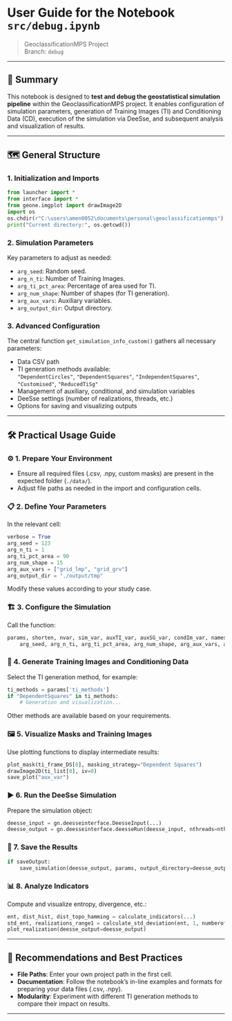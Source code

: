# User Guide for the Notebook `src/debug.ipynb`
> GeoclassificationMPS Project  
> Branch: `debug`

---

## 📝 Summary

This notebook is designed to **test and debug the geostatistical simulation pipeline** within the GeoclassificationMPS project. It enables configuration of simulation parameters, generation of Training Images (TI) and Conditioning Data (CD), execution of the simulation via DeeSse, and subsequent analysis and visualization of results.

---

## 🗺️ General Structure

### 1. **Initialization and Imports**
```python
from launcher import *
from interface import *
from geone.imgplot import drawImage2D
import os
os.chdir(r"C:\users\amen0052\documents\personal\geoclassificationmps")
print("Current directory:", os.getcwd())
```

### 2. **Simulation Parameters**
Key parameters to adjust as needed:
- `arg_seed`: Random seed.
- `arg_n_ti`: Number of Training Images.
- `arg_ti_pct_area`: Percentage of area used for TI.
- `arg_num_shape`: Number of shapes (for TI generation).
- `arg_aux_vars`: Auxiliary variables.
- `arg_output_dir`: Output directory.

### 3. **Advanced Configuration**
The central function `get_simulation_info_custom()` gathers all necessary parameters:
- Data CSV path
- TI generation methods available:  
  `"DependentCircles"`, `"DependentSquares"`, `"IndependentSquares"`, `"Customised"`, `"ReducedTiSg"`
- Management of auxiliary, conditional, and simulation variables
- DeeSse settings (number of realizations, threads, etc.)
- Options for saving and visualizing outputs

---

## 🛠️ Practical Usage Guide

### ⚙️ 1. Prepare Your Environment

- Ensure all required files (.csv, .npy, custom masks) are present in the expected folder (`./data/`).
- Adjust file paths as needed in the import and configuration cells.

### 📋 2. Define Your Parameters

In the relevant cell:
```python
verbose = True
arg_seed = 123
arg_n_ti = 1
arg_ti_pct_area = 90
arg_num_shape = 15
arg_aux_vars = ["grid_lmp", "grid_grv"]
arg_output_dir = "./output/tmp"
```
Modify these values according to your study case.

### 🏗️ 3. Configure the Simulation

Call the function:
```python
params, shorten, nvar, sim_var, auxTI_var, auxSG_var, condIm_var, names_var, types_var, outputVarFlag, nr, nc = get_simulation_info_custom(
    arg_seed, arg_n_ti, arg_ti_pct_area, arg_num_shape, arg_aux_vars, arg_output_dir)
```

### 🧩 4. Generate Training Images and Conditioning Data

Select the TI generation method, for example:
```python
ti_methods = params['ti_methods']
if "DependentSquares" in ti_methods:
    # Generation and visualization...
```
Other methods are available based on your requirements.

### 🖼️ 5. Visualize Masks and Training Images

Use plotting functions to display intermediate results:
```python
plot_mask(ti_frame_DS[0], masking_strategy="Dependent Squares")
drawImage2D(ti_list[0], iv=0)
save_plot("aux_var")
```

### ▶️ 6. Run the DeeSse Simulation

Prepare the simulation object:
```python
deesse_input = gn.deesseinterface.DeesseInput(...)
deesse_output = gn.deesseinterface.deesseRun(deesse_input, nthreads=nthreads, verbose=2)
```

### 💾 7. Save the Results

```python
if saveOutput:
    save_simulation(deesse_output, params, output_directory=deesse_output_folder_complete)
```

### 📊 8. Analyze Indicators

Compute and visualize entropy, divergence, etc.:
```python
ent, dist_hist, dist_topo_hamming = calculate_indicators(...)
std_ent, realizations_range1 = calculate_std_deviation(ent, 1, numberofmpsrealizations)
plot_realization(deesse_output=deesse_output)
```

---

## 🧠 Recommendations and Best Practices

- **File Paths**: Enter your own project path in the first cell.
- **Documentation**: Follow the notebook’s in-line examples and formats for preparing your data files (.csv, .npy).
- **Modularity**: Experiment with different TI generation methods to compare their impact on results.

---
